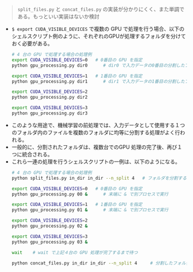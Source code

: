 > `split_files.py` と `concat_files.py` の実装が分かりにくく、また単調である。もっといい実装はないか検討

- `$ export CUDA_VISIBLE_DEVICES` で複数の GPU で処理を行う場合、以下のシェルスクリプト例のように、それぞれのGPUが処理するフォルダを分けておく必要がある。
    ```sh
    # 4 台の GPU で処理する場合の処理例
    export CUDA_VISIBLE_DEVICES=0   # 0番目の GPU を指定
    python gpu_processing.py dir0      # dir0 で入力データの0番目の分割したフォルダを指定

    export CUDA_VISIBLE_DEVICES=1   # 1番目の GPU を指定
    python gpu_processing.py dir1      # dir1 で入力データの1番目の分割したフォルダを指定

    export CUDA_VISIBLE_DEVICES=2
    python gpu_processing.py dir2

    export CUDA_VISIBLE_DEVICES=3
    python gpu_processing.py dir3
    ```
- このような用途で、機械学習の前処理では、入力データとして使用する１つのフォルダ内のファイルを複数のフォルダに均等に分割する処理がよく行われる。
- 一般的に、分割されたフォルダは、複数台でのGPU 処理の完了後、再び１つに統合される。
- これら一連の処理を行うシェルスクリプトの一例は、以下のようになる。
    ```sh
    # 4 台の GPU で処理する場合の処理例
    python split_files.py in_dir in_dir --n_split 4   # フォルダを分割するスクリプト

    export CUDA_VISIBLE_DEVICES=0   # 0番目の GPU を指定
    python gpu_processing.py 00 &      # 末端に & で別プロセスで実行

    export CUDA_VISIBLE_DEVICES=1   # 1番目の GPU を指定
    python gpu_processing.py 01 &      # 末端に & で別プロセスで実行

    export CUDA_VISIBLE_DEVICES=2
    python gpu_processing.py 02 &

    export CUDA_VISIBLE_DEVICES=3
    python gpu_processing.py 03 &

    wait    # wait で上記４台の GPU 処理が完了するまで待つ

    python concat_files.py in_dir in_dir --n_split 4     # 分割したフォルダを最統合
    ```
